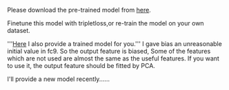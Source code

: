 
Please download the pre-trained model from [here](http://pan.baidu.com/s/1qY5UVxi).

Finetune this model with tripletloss,or re-train the model on your own dataset.

'''[Here](http://pan.baidu.com/s/1qYpFZeG) I also provide a trained model for you.'''
I gave bias an unreasonable initial value in fc9. So the output feature is biased, Some of the features which are not used are almost the same as the useful features.
If you want to use it, the output feature should be fitted by PCA.

I'll provide a new model recently......
